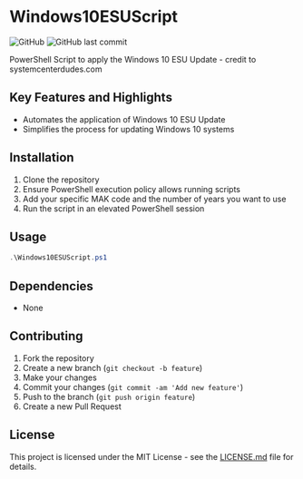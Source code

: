 # Windows10ESUScript

![GitHub](https://img.shields.io/github/license/davidolive-hppl/Windows10ESUScript)
![GitHub last commit](https://img.shields.io/github/last-commit/davidolive-hppl/Windows10ESUScript)

PowerShell Script to apply the Windows 10 ESU Update - credit to systemcenterdudes.com

## Key Features and Highlights

- Automates the application of Windows 10 ESU Update
- Simplifies the process for updating Windows 10 systems

## Installation

1. Clone the repository
2. Ensure PowerShell execution policy allows running scripts
3. Add your specific MAK code and the number of years you want to use
4. Run the script in an elevated PowerShell session

## Usage

```powershell
.\Windows10ESUScript.ps1
```

## Dependencies

- None

## Contributing

1. Fork the repository
2. Create a new branch (`git checkout -b feature`)
3. Make your changes
4. Commit your changes (`git commit -am 'Add new feature'`)
5. Push to the branch (`git push origin feature`)
6. Create a new Pull Request

## License

This project is licensed under the MIT License - see the [LICENSE.md](LICENSE.md) file for details.
